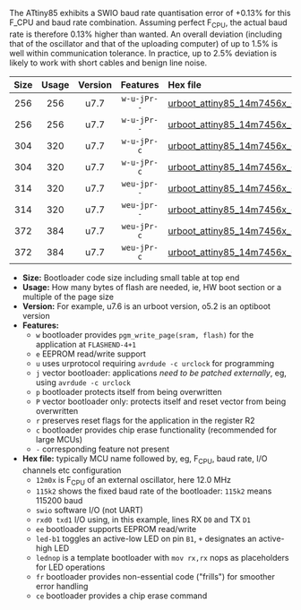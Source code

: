 The ATtiny85 exhibits a SWIO baud rate quantisation error of +0.13% for this F_CPU and baud rate combination. Assuming perfect F<sub>CPU</sub>, the actual baud rate is therefore 0.13% higher than wanted. An overall deviation (including that of the oscillator and that of the uploading computer) of up to 1.5% is well within communication tolerance. In practice, up to 2.5% deviation is likely to work with short cables and benign line noise.

|Size|Usage|Version|Features|Hex file|
|:-:|:-:|:-:|:-:|:--|
|256|256|u7.7|`w-u-jPr--`|[urboot_attiny85_14m7456x_++19k2_swio_rxb4_txb3_led+b1.hex](https://raw.githubusercontent.com/stefanrueger/urboot.hex/main/mcus/attiny85/external_oscillator/fcpu_14m7456x/br_++19k2/urboot_attiny85_14m7456x_++19k2_swio_rxb4_txb3_led+b1.hex)|
|256|256|u7.7|`w-u-jPr--`|[urboot_attiny85_14m7456x_++19k2_swio_rxb4_txb3_lednop.hex](https://raw.githubusercontent.com/stefanrueger/urboot.hex/main/mcus/attiny85/external_oscillator/fcpu_14m7456x/br_++19k2/urboot_attiny85_14m7456x_++19k2_swio_rxb4_txb3_lednop.hex)|
|304|320|u7.7|`w-u-jPr-c`|[urboot_attiny85_14m7456x_++19k2_swio_rxb4_txb3_led+b1_fr_ce.hex](https://raw.githubusercontent.com/stefanrueger/urboot.hex/main/mcus/attiny85/external_oscillator/fcpu_14m7456x/br_++19k2/urboot_attiny85_14m7456x_++19k2_swio_rxb4_txb3_led+b1_fr_ce.hex)|
|304|320|u7.7|`w-u-jPr-c`|[urboot_attiny85_14m7456x_++19k2_swio_rxb4_txb3_lednop_fr_ce.hex](https://raw.githubusercontent.com/stefanrueger/urboot.hex/main/mcus/attiny85/external_oscillator/fcpu_14m7456x/br_++19k2/urboot_attiny85_14m7456x_++19k2_swio_rxb4_txb3_lednop_fr_ce.hex)|
|314|320|u7.7|`weu-jpr--`|[urboot_attiny85_14m7456x_++19k2_swio_rxb4_txb3_ee_led+b1.hex](https://raw.githubusercontent.com/stefanrueger/urboot.hex/main/mcus/attiny85/external_oscillator/fcpu_14m7456x/br_++19k2/urboot_attiny85_14m7456x_++19k2_swio_rxb4_txb3_ee_led+b1.hex)|
|314|320|u7.7|`weu-jpr--`|[urboot_attiny85_14m7456x_++19k2_swio_rxb4_txb3_ee_lednop.hex](https://raw.githubusercontent.com/stefanrueger/urboot.hex/main/mcus/attiny85/external_oscillator/fcpu_14m7456x/br_++19k2/urboot_attiny85_14m7456x_++19k2_swio_rxb4_txb3_ee_lednop.hex)|
|372|384|u7.7|`weu-jPr-c`|[urboot_attiny85_14m7456x_++19k2_swio_rxb4_txb3_ee_led+b1_fr_ce.hex](https://raw.githubusercontent.com/stefanrueger/urboot.hex/main/mcus/attiny85/external_oscillator/fcpu_14m7456x/br_++19k2/urboot_attiny85_14m7456x_++19k2_swio_rxb4_txb3_ee_led+b1_fr_ce.hex)|
|372|384|u7.7|`weu-jPr-c`|[urboot_attiny85_14m7456x_++19k2_swio_rxb4_txb3_ee_lednop_fr_ce.hex](https://raw.githubusercontent.com/stefanrueger/urboot.hex/main/mcus/attiny85/external_oscillator/fcpu_14m7456x/br_++19k2/urboot_attiny85_14m7456x_++19k2_swio_rxb4_txb3_ee_lednop_fr_ce.hex)|

- **Size:** Bootloader code size including small table at top end
- **Usage:** How many bytes of flash are needed, ie, HW boot section or a multiple of the page size
- **Version:** For example, u7.6 is an urboot version, o5.2 is an optiboot version
- **Features:**
  + `w` bootloader provides `pgm_write_page(sram, flash)` for the application at `FLASHEND-4+1`
  + `e` EEPROM read/write support
  + `u` uses urprotocol requiring `avrdude -c urclock` for programming
  + `j` vector bootloader: applications *need to be patched externally*, eg, using `avrdude -c urclock`
  + `p` bootloader protects itself from being overwritten
  + `P` vector bootloader only: protects itself and reset vector from being overwritten
  + `r` preserves reset flags for the application in the register R2
  + `c` bootloader provides chip erase functionality (recommended for large MCUs)
  + `-` corresponding feature not present
- **Hex file:** typically MCU name followed by, eg, F<sub>CPU</sub>, baud rate, I/O channels etc configuration
  + `12m0x` is F<sub>CPU</sub> of an external oscillator, here 12.0 MHz
  + `115k2` shows the fixed baud rate of the bootloader: `115k2` means 115200 baud
  + `swio` software I/O (not UART)
  + `rxd0 txd1` I/O using, in this example, lines RX `D0` and TX `D1`
  + `ee` bootloader supports EEPROM read/write
  + `led-b1` toggles an active-low LED on pin `B1`, `+` designates an active-high LED
  + `lednop` is a template bootloader with `mov rx,rx` nops as placeholders for LED operations
  + `fr` bootloader provides non-essential code ("frills") for smoother error handling
  + `ce` bootloader provides a chip erase command
